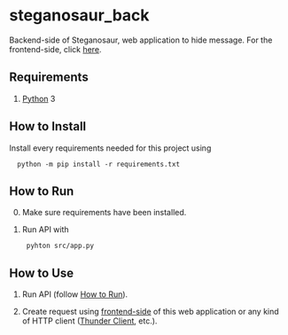 # steganosaur_back

Backend-side of Steganosaur, web application to hide message. For the frontend-side, click [here](https://github.com/izharul-haq/steganosaur_front).

## Requirements

1. [Python](https://www.python.org/) 3

## How to Install

Install every requirements needed for this project using

      python -m pip install -r requirements.txt

## How to Run

0. Make sure requirements have been installed.

1. Run API with

        pyhton src/app.py

## How to Use

1. Run API (follow [How to Run](#how-to-run)).

2. Create request using [frontend-side](https://github.com/izharul-haq/steganosaur_front) of this web application or any kind of HTTP client ([Thunder Client](https://www.thunderclient.io/), etc.).
